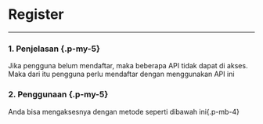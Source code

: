 
# Register
---
### 1. Penjelasan {.p-my-5}

Jika pengguna belum mendaftar, maka beberapa API tidak dapat di akses. Maka dari itu pengguna perlu mendaftar dengan menggunakan API ini

### 2. Penggunaan {.p-my-5}

Anda bisa mengaksesnya dengan metode seperti dibawah ini{.p-mb-4}





